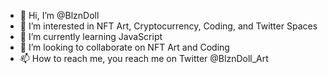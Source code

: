 - 👋 Hi, I’m @BlznDoll
- 👀 I’m interested in NFT Art, Cryptocurrency, Coding, and Twitter Spaces
- 🌱 I’m currently learning JavaScript
- 💞️ I’m looking to collaborate on NFT Art and Coding
- 📫 How to reach me, you reach me on Twitter @BlznDoll_Art

<!---
BlznDoll/BlznDoll is a ✨ special ✨ repository because its `README.md` (this file) appears on your GitHub profile.
You can click the Preview link to take a look at your changes.
--->
